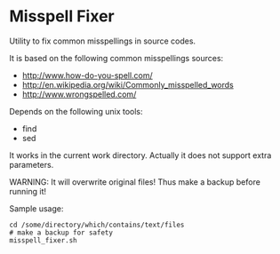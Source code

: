 Misspell Fixer
==============

Utility to fix common misspellings in source codes.

It is based on the following common misspellings sources:
* http://www.how-do-you-spell.com/
* http://en.wikipedia.org/wiki/Commonly_misspelled_words
* http://www.wrongspelled.com/

Depends on the following unix tools:
* find
* sed

It works in the current work directory.
Actually it does not support extra parameters.

WARNING: It will overwrite original files! Thus make a backup before running it!

Sample usage:

    cd /some/directory/which/contains/text/files
    # make a backup for safety
    misspell_fixer.sh

